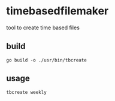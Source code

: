 # timebasedfilemaker
tool to create time based files
## build
```
go build -o ./usr/bin/tbcreate
```
## usage
```
tbcreate weekly
```
